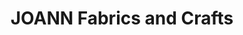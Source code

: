 ---
title: "JOANN Fabrics and Crafts"
url: /lynnwood-center/joann-fabrics-and-crafts/
shop: Basteln
---